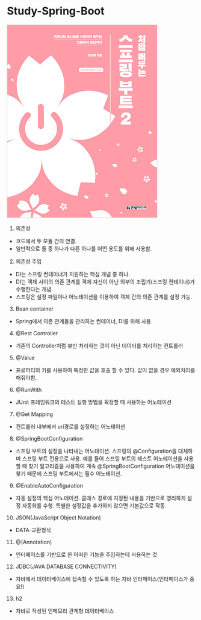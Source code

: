 # Study-Spring-Boot

![교재](/1.jpg)

1. 의존성
  - 코드에서 두 모듈 간의 연결.
  - 일반적으로 둘 중 하나가 다른 하나를 어떤 용도를 위해 사용함.

2. 의존성 주입
  - DI는 스프링 컨테이너가 지원하는 핵심 개념 중 하나.
  - DI는 객체 사이의 의존 관계를 객체 자신이 아닌 외부의 조립기(스프링 컨테이너)가 수행한다는 개념.
  - 스프링은 설정 파일이나 어노테이션을 이용하여 객체 간의 의존 관계를 설정 가능.

3. Bean container
  - Spring에서 의존 관계들을 관리하는 컨테이너, DI를 위해 사용.

4. @Rest Controller
  - 기존의 Controller처럼 뷰만 처리하는 것이 아닌 데이터를 처리하는 컨트롤러

5. @Value
  - 프로퍼티의 키를 사용하여 특정한 값을 호출 할 수 있다. 값이 없을 경우 예외처리를 해줘야함.

6. @RunWith
  - JUnit 프레임워크의 테스트 실행 방법을 확장할 때 사용하는 어노테이션

7. @Get Mapping
  - 컨트롤러 내부에서 uri경로를 설정하는 어노테이션

8. @SpringBootConfiguration
  - 스프링 부트의 설정을 나타내는 어노테이션. 스프링의 @Configuration을 대체하며 스프링 부트 전용으로 사용. 예를 들어 스프링 부트의 테스트 어노테이션을 사용할 때 찾기 알고리즘을 사용하여 계속 @SpringBootConfiguration 어노테이션을 찾기 때문에 스프링 부트에서는 필수 어노테이션.

9. @EnableAutoConfiguration
  - 자동 설정의 핵심 어노테이션. 클래스 경로에 지정된 내용을 기반으로 영리하게 설정 자동화를 수행. 특별한 설정값을 추가하지 않으면 기본값으로 작동.

10. JSON(JavaScript Object Notation)
  - DATA-교환형식

11. @(Annotation)
  - 인터페이스를 기반으로 한 어떠한 기능을 주입하는데 사용하는 것

12. JDBC(JAVA DATABASE CONNECTIVITY)
  - 자바에서 데이터베이스에 접속할 수 있도록 하는 자바 인터페이스(인터페이스가 중요!)

13. h2
  - 자바로 작성된 인메모리 관계형 데이터베이스

